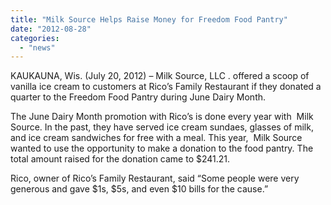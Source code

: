 ```yaml
---
title: "Milk Source Helps Raise Money for Freedom Food Pantry"
date: "2012-08-28"
categories: 
  - "news"
---
```


KAUKAUNA, Wis. (July 20, 2012) – Milk Source, LLC . offered a scoop of vanilla ice cream to customers at Rico’s Family Restaurant if they donated a quarter to the Freedom Food Pantry during June Dairy Month.

The June Dairy Month promotion with Rico’s is done every year with  Milk Source. In the past, they have served ice cream sundaes, glasses of milk, and ice cream sandwiches for free with a meal. This year,  Milk Source wanted to use the opportunity to make a donation to the food pantry. The total amount raised for the donation came to $241.21.

Rico, owner of Rico’s Family Restaurant, said “Some people were very generous and gave $1s, $5s, and even $10 bills for the cause.”
